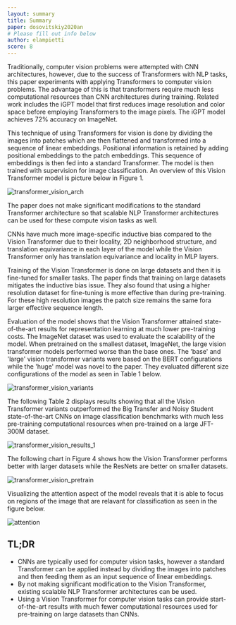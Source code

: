 ```yaml
---
layout: summary
title: Summary
paper: dosovitskiy2020an
# Please fill out info below
author: elampietti
score: 8
---
```


Traditionally, computer vision problems were attempted with CNN architectures, however, due to the success of Transformers with NLP tasks, this paper experiments with applying Transformers to computer vision problems.
The advantage of this is that transformers require much less computational resources than CNN architectures during training.
Related work includes the iGPT model that first reduces image resolution and color space before employing Transformers to the image pixels.
The iGPT model achieves 72% accuracy on ImageNet.

This technique of using Transformers for vision is done by dividing the images into patches which are then flattened and transformed into a sequence of linear embeddings.
Positional information is retained by adding positional embeddings to the patch embeddings.
This sequence of embeddings is then fed into a standard Transformer. 
The model is then trained with supervision for image classification.
An overview of this Vision Transformer model is picture below in Figure 1.

![transformer_vision_arch](https://user-images.githubusercontent.com/7085644/136285121-ec21b736-b778-40c7-b3fc-19f277fc119b.PNG)

The paper does not make significant modifications to the standard Transformer architecture so that scalable NLP Transformer architectures can be used for these compute vision tasks as well.

CNNs have much more image-specific inductive bias compared to the Vision Transformer due to their locality, 2D neighborhood structure, and translation equivariance in each layer of the model while the Vision Transformer only has translation equivariance and locality in MLP layers.

Training of the Vision Transformer is done on large datasets and then it is fine-tuned for smaller tasks.
The paper finds that training on large datasets mitigates the inductive bias issue.
They also found that using a higher resolution dataset for fine-tuning is more effective than during pre-training.
For these high resolution images the patch size remains the same fora larger effective sequence length.

Evaluation of the model shows that the Vision Transformer attained state-of-the-art results for representation learning at much lower pre-training costs.
The ImageNet dataset was used to evaluate the scalability of the model.
When pretrained on the smallest dataset, ImageNet, the large vision transformer models performed worse than the base ones.
The 'base' and 'large' vision transformer variants were based on the BERT configurations while the 'huge' model was novel to the paper.
They evaluated different size configurations of the model as seen in Table 1 below.

![transformer_vision_variants](https://user-images.githubusercontent.com/7085644/136287435-fd02feca-8679-45f7-815c-9610d0a709b7.PNG)

The following Table 2 displays results showing that all the Vision Transformer variants outperformed the Big Transfer and Noisy Student state-of-the-art CNNs on image classification benchmarks with much less pre-training computational resources when pre-trained on a large JFT-300M dataset.

![transformer_vision_results_1](https://user-images.githubusercontent.com/7085644/136288915-f6613d65-f65b-4f7b-8ba5-85962536581d.PNG)

The following chart in Figure 4 shows how the Vision Transformer performs better with larger datasets while the ResNets are better on smaller datasets.

![transformer_vision_pretrain](https://user-images.githubusercontent.com/7085644/136291500-8f5c166d-144f-480b-896f-b7b25b9f7642.PNG)

Visualizing the attention aspect of the model reveals that it is able to focus on regions of the image that are relavant for classification as seen in the figure below.

![attention](https://user-images.githubusercontent.com/7085644/136749160-2c03a2cf-6193-4c1f-84cc-063cf7def3ca.PNG)

## TL;DR
* CNNs are typically used for computer vision tasks, however a standard Transformer can be applied instead by dividing the images into patches and then feeding them as an input sequence of linear embeddings.
* By not making significant modification to the Vision Transformer, existing scalable NLP Transformer architectures can be used.
* Using a Vision Transformer for computer vision tasks can provide start-of-the-art results with much fewer computational resources used for pre-training on large datasets than CNNs.
